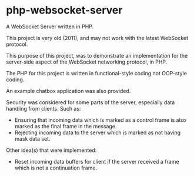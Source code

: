 # php-websocket-server
A WebSocket Server written in PHP.

This project is very old (2011), and may not work with the latest WebSocket protocol.

This purpose of this project, was to demonstrate an implementation for the server-side aspect of the WebSocket networking protocol, in PHP.

The PHP for this project is written in functional-style coding not OOP-style coding.

An example chatbox application was also provided.

Security was considered for some parts of the server, especially data handling from clients. Such as:

- Ensuring that incoming data which is marked as a control frame is also marked as the final frame in the message.
- Rejecting incoming data to the server which is marked as not having mask data set.

Other idea(s) that were implemented:

- Reset incoming data buffers for client if the server received a frame which is not a continuation frame.

